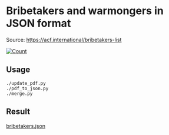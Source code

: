 # Bribetakers and warmongers in JSON format

Source: https://acf.international/bribetakers-list

[![Count](https://img.shields.io/badge/count-5825-red)](https://acf.international/bribetakers-list)

## Usage

```
./update_pdf.py
./pdf_to_json.py
./merge.py
```

## Result

[bribetakers.json](https://raw.githubusercontent.com/sirekanian/bribetakers/master/bribetakers.json)
